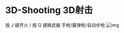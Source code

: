 # 3D-Shooting 3D射击
按 J 键开火 / 
按 Q 键换武器 手枪/霰弹枪/自动步枪
![img](https://https://github.com/zengbaocheng-996/3D-Shooting/blob/main/game_demo.gif)

